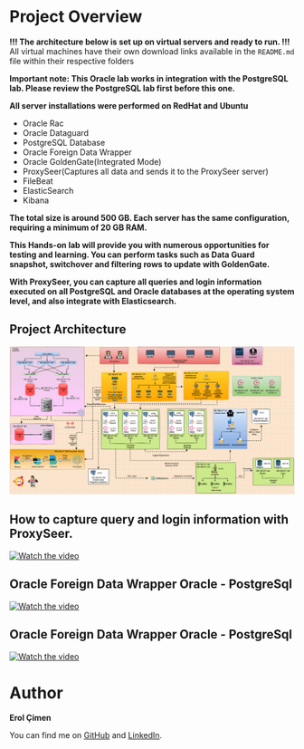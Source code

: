 # Project Overview

**!!! The architecture below is set up on virtual servers and ready to run. !!!**  
All virtual machines have their own download links available in the `README.md` file within their respective folders

**Important note: This Oracle lab works in integration with the PostgreSQL lab. Please review the PostgreSQL lab first before this one.**

**All server installations were performed on RedHat and Ubuntu**

- Oracle Rac  
- Oracle Dataguard  
- PostgreSQL Database  
- Oracle Foreign Data Wrapper
- Oracle GoldenGate(Integrated Mode)
- ProxySeer(Captures all data and sends it to the ProxySeer server)
- FileBeat
- ElasticSearch
- Kibana

**The total size is around 500 GB. Each server has the same configuration, requiring a minimum of 20 GB RAM.**

**This Hands-on lab will provide you with numerous opportunities for testing and learning. You can perform tasks such as Data Guard snapshot, switchover and filtering rows to update with GoldenGate.**

**With ProxySeer, you can capture all queries and login information executed on all PostgreSQL and Oracle databases at the operating system level, and also integrate with Elasticsearch.**

## Project Architecture

![Project Architecture](https://github.com/ProxySeer/OracleLab/blob/main/Project-Architecture/Project-Architecture.gif)

## How to capture query and login information with ProxySeer.

[![Watch the video](https://i.hizliresim.com/qsm3qw7.PNG)](https://www.youtube.com/watch?v=oH-vh9WcT7Q)

## Oracle Foreign Data Wrapper Oracle - PostgreSql 

[![Watch the video](https://i.hizliresim.com/qsm3qw7.PNG)](https://www.youtube.com/watch?v=A-lmiHTO54I)

## Oracle Foreign Data Wrapper Oracle - PostgreSql 

[![Watch the video](https://i.hizliresim.com/bfz55no.PNG)](https://www.youtube.com/watch?v=6s2PvWRNal0&t=1s)

# Author

**Erol Çimen**

You can find me on [GitHub](https://github.com/ProxySeer/PostgresLab) and [LinkedIn](www.linkedin.com/in/erol-çimen-7b86552a0).
